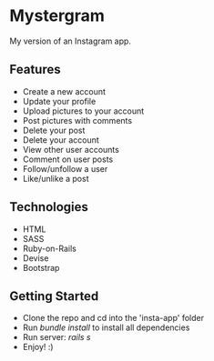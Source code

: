 # Mystergram
My version of an Instagram app.

## Features
- Create a new account
- Update your profile
- Upload pictures to your account
- Post pictures with comments
- Delete your post
- Delete your account
- View other user accounts
- Comment on user posts
- Follow/unfollow a user
- Like/unlike a post

## Technologies
- HTML
- SASS
- Ruby-on-Rails
- Devise
- Bootstrap

## Getting Started
- Clone the repo and cd into the 'insta-app' folder
- Run *bundle install* to install all dependencies
- Run server: *rails s*
- Enjoy! :)
